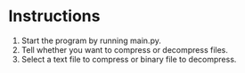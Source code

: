 # Instructions

1. Start the program by running main.py.
2. Tell whether you want to compress or decompress files.
3. Select a text file to compress or binary file to decompress.